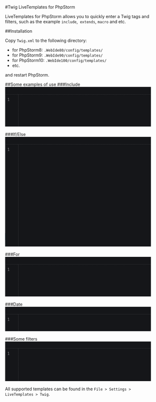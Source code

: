#Twig LiveTemplates for PhpStorm

LiveTemplates for PhpStorm allows you to quickly enter a Twig tags and filters, such as the example `include`,` extends`, `macro` and etc.

##Installation

Copy `Twig.xml` to the following directory:

- for PhpStorm8: `.WebIde80/config/templates/`
- for PhpStorm9: `.WebIde90/config/templates/`
- for PhpStorm10: `.WebIde100/config/templates/`
- etc.

and restart PhpStorm.

##Some examples of use
###Include
<img alt="Twig LiveTemplates for PhpStorm" src="https://raw.githubusercontent.com/gaintsev/phpstorm-twig-livetemplates/master/demo/include.gif">

###If/Else
<img alt="Twig LiveTemplates for PhpStorm" src="https://raw.githubusercontent.com/gaintsev/phpstorm-twig-livetemplates/master/demo/ifelse.gif">

###For
<img alt="Twig LiveTemplates for PhpStorm" src="https://raw.githubusercontent.com/gaintsev/phpstorm-twig-livetemplates/master/demo/for.gif">

###Date
<img alt="Twig LiveTemplates for PhpStorm" src="https://raw.githubusercontent.com/gaintsev/phpstorm-twig-livetemplates/master/demo/date.gif">

###Some filters
<img alt="Twig LiveTemplates for PhpStorm" src="https://raw.githubusercontent.com/gaintsev/phpstorm-twig-livetemplates/master/demo/filters.gif">

All supported templates can be found in the `File > Settings > LiveTemplates > Twig`.